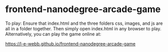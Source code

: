frontend-nanodegree-arcade-game
===============================

To play: Ensure that index.html and the three folders css, images, and js
are all in a folder together.  Then simply open index.html in any browser
to play.  Alternatively, you can play the game online at:

https://l-e-webb.github.io/frontend-nanodegree-arcade-game
